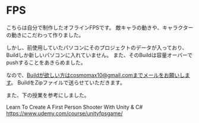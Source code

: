 # FPS

こちらは自分で制作したオフラインFPSです。
敵キャラの動きや、キャラクターの動きにこだわって作りました。

しかし、前使用していたパソコンにそのプロジェクトのデータが入っており、Buildしか新しいパソコンに入れていません。
また、そのBuildは容量オーバーでpushすることをあきらめました。

なので、Buildが欲しい方はcosmomax10@gmail.comまでメールをお願いします。
BuildをZipファイルで送らせていただきます。

また、下の授業を参考にしました。

Learn To Create A First Person Shooter With Unity & C#
https://www.udemy.com/course/unityfpsgame/
